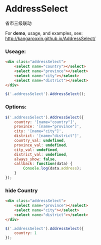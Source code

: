 AddressSelect
==================

省市三级联动

For **demo**, usage, and examples, see:
http://kangarooxin.github.io/AddressSelect/

### Useage:

```html
<div class="addressSelect">
    <select name="country"></select>
    <select name="province"></select>
    <select name="city"></select>
    <select name="district"></select>
</div>
```
```javascript
$('.addressSelect').AddressSelect();
```

### Options:

```javascript
$('.addressSelect').AddressSelect({
    country: '[name="country"]',
    province: '[name="province"]',
    city: '[name="city"]',
    district: '[name="district"]',
    country_val: undefined,
    province_val: undefined,
    city_val: undefined,
    district_val: undefined,
    always_show: false,
    callback: function(data) {
        Console.log(data.address);
    }
});
```
### hide Country

```html
<div class="addressSelect">
    <select name="province"></select>
    <select name="city"></select>
    <select name="district"></select>
</div>
```
```javascript
$('.addressSelect').AddressSelect({
    country: 1
});
```
